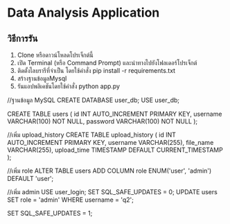 # Data Analysis Application

## วิธีการรัน

1. Clone หรือดาวน์โหลดโปรเจ็กต์นี้
2. เปิด Terminal (หรือ Command Prompt) และนำทางไปยังโฟลเดอร์โปรเจ็กต์
3. ติดตั้งไลบรารีที่จำเป็น โดยใช้คำสั่ง pip install -r requirements.txt
4. สร้างฐานข้อมูลMysql
5. รันแอปพลิเคชันโดยใช้คำสั่ง python app.py

//ฐานข้อมูล MySQL
CREATE DATABASE user_db;
USE user_db;

CREATE TABLE users (
id INT AUTO_INCREMENT PRIMARY KEY,
username VARCHAR(100) NOT NULL,
password VARCHAR(100) NOT NULL
);

//เพิ่ม upload_history
CREATE TABLE upload_history (
id INT AUTO_INCREMENT PRIMARY KEY,
username VARCHAR(255),
file_name VARCHAR(255),
upload_time TIMESTAMP DEFAULT CURRENT_TIMESTAMP
);

//เพิ่ม role
ALTER TABLE users ADD COLUMN role ENUM('user', 'admin') DEFAULT 'user';

//เพิ่ม admin
USE user_login;
SET SQL_SAFE_UPDATES = 0;
UPDATE users
SET role = 'admin'
WHERE username = 'q2';

SET SQL_SAFE_UPDATES = 1;
